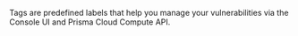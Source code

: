 Tags are predefined labels that help you manage your vulnerabilities via the Console UI and Prisma Cloud Compute API.
